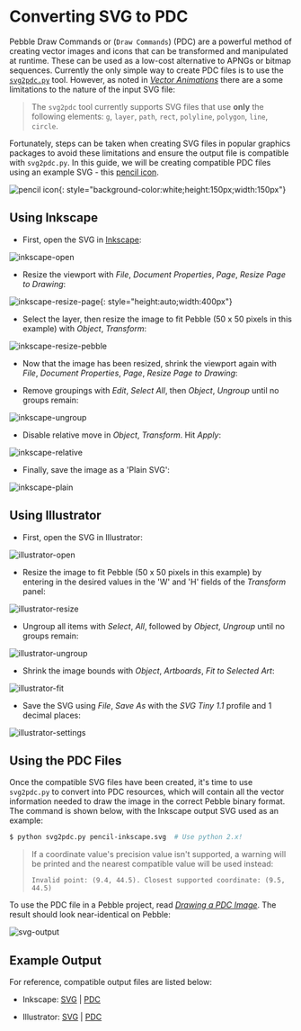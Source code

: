 <!--
Modified from https://github.com/google/pebble

# Copyright 2025 Google LLC
#
# Licensed under the Apache License, Version 2.0 (the "License");
# you may not use this file except in compliance with the License.
# You may obtain a copy of the License at
#
#     http://www.apache.org/licenses/LICENSE-2.0
#
# Unless required by applicable law or agreed to in writing, software
# distributed under the License is distributed on an "AS IS" BASIS,
# WITHOUT WARRANTIES OR CONDITIONS OF ANY KIND, either express or implied.
# See the License for the specific language governing permissions and
# limitations under the License.
-->

# Converting SVG to PDC

Pebble Draw Commands or (`Draw Commands`) (PDC) are a powerful method of
creating vector images and icons that can be transformed and manipulated at
runtime. These can be used as a low-cost alternative to APNGs or bitmap
sequences. Currently the only simple way to create PDC files is to use the
[`svg2pdc.py`](https://github.com/pebble-examples/cards-example/blob/master/tools/svg2pdc.py)
tool. However, as noted in
[*Vector Animations*](../../tutorials/advanced/vector-animations.md)
there are a some limitations to the nature of the input SVG file:

> The `svg2pdc` tool currently supports SVG files that use **only** the
> following elements: `g`, `layer`, `path`, `rect`, `polyline`, `polygon`,
> `line`, `circle`.

Fortunately, steps can be taken when creating SVG files in popular graphics
packages to avoid these limitations and ensure the output file is compatible
with `svg2pdc.py`. In this guide, we will be creating compatible PDC files using
an example SVG - this
[pencil icon](https://upload.wikimedia.org/wikipedia/commons/a/ac/Black_pencil.svg).

![pencil icon](../../../assets/images/guides/app-resources/pencil.svg){: style="background-color:white;height:150px;width:150px"}

## Using Inkscape

- First, open the SVG in [Inkscape](https://inkscape.org/en/):

![inkscape-open](../../../assets/images/guides/app-resources/inkscape-open.png)

- Resize the viewport with *File*, *Document Properties*,
  *Page*, *Resize Page to Drawing*:

![inkscape-resize-page](../../../assets/images/guides/app-resources/inkscape-resize-page.png){: style="height:auto;width:400px"}

- Select the layer, then resize the image to fit Pebble (50 x 50 pixels in this
  example) with *Object*, *Transform*:

![inkscape-resize-pebble](../../../assets/images/guides/app-resources/inkscape-resize-pebble.png)

- Now that the image has been resized, shrink the viewport again with *File*,
  *Document Properties*, *Page*, *Resize Page to Drawing*:

- Remove groupings with *Edit*, *Select All*, then *Object*, *Ungroup* until no
  groups remain:

![inkscape-ungroup](../../../assets/images/guides/app-resources/inkscape-ungroup.png)

- Disable relative move in *Object*, *Transform*. Hit *Apply*:

![inkscape-relative](../../../assets/images/guides/app-resources/inkscape-relative.png)

- Finally, save the image as a 'Plain SVG':

![inkscape-plain](../../../assets/images/guides/app-resources/inkscape-plain.png)

## Using Illustrator

- First, open the SVG in Illustrator:

![illustrator-open](../../../assets/images/guides/app-resources/illustrator-open.png)

- Resize the image to fit Pebble (50 x 50 pixels in this example) by entering in
  the desired values in the 'W' and 'H' fields of the *Transform* panel:

![illustrator-resize](../../../assets/images/guides/app-resources/illustrator-resize.png)

- Ungroup all items with *Select*, *All*, followed by *Object*, *Ungroup* until
  no groups remain:

![illustrator-ungroup](../../../assets/images/guides/app-resources/illustrator-ungroup.png)

- Shrink the image bounds with *Object*, *Artboards*, *Fit to Selected Art*:

![illustrator-fit](../../../assets/images/guides/app-resources/illustrator-fit.png)

- Save the SVG using *File*, *Save As* with the *SVG Tiny 1.1* profile and 1 decimal places:

![illustrator-settings](../../../assets/images/guides/app-resources/illustrator-settings.png)

## Using the PDC Files

Once the compatible SVG files have been created, it's time to use `svg2pdc.py`
to convert into PDC resources, which will contain all the vector information
needed to draw the image in the correct Pebble binary format. The command is
shown below, with the Inkscape output SVG used as an example:

```bash
$ python svg2pdc.py pencil-inkscape.svg  # Use python 2.x!
```

> If a coordinate value's precision value isn't supported, a warning will be
> printed and the nearest compatible value will be used instead:
>
> ```text
> Invalid point: (9.4, 44.5). Closest supported coordinate: (9.5, 44.5)
> ```

To use the PDC file in a Pebble project, read
[*Drawing a PDC Image*](../../tutorials/advanced/vector-animations.md).
The result should look near-identical on Pebble:

![svg-output](../../../assets/images/guides/app-resources/svg-output.png)

## Example Output

For reference, compatible output files are listed below:

- Inkscape: [SVG](../../../assets/other/pdc/pencil-inkscape.svg) | [PDC](../../../assets/other/pdc/pencil-inkscape.pdc)

- Illustrator: [SVG](../../../assets/other/pdc/pencil-illustrator.svg) | [PDC](../../../assets/other/pdc/pencil-illustrator.pdc)
